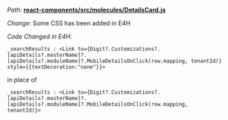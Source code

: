 *Path*: <b><ins>react-components/src/molecules/DetailsCard.js</b></ins>

*Change*: Some CSS has been added in E4H

 *Code Changed in E4H*:   

```
_searchResults : <Link to={Digit?.Customizations?.[apiDetails?.masterName]?.[apiDetails?.moduleName]?.MobileDetailsOnClick(row.mapping, tenantId)} style={{textDecoration:"none"}}>  
```

in place of 

```
_searchResults : <Link to={Digit?.Customizations?.[apiDetails?.masterName]?.[apiDetails?.moduleName]?.MobileDetailsOnClick(row.mapping, tenantId)}>
```
